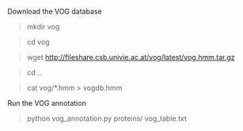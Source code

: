 
Download the VOG database

> mkdir vog

> cd vog

> wget http://fileshare.csb.univie.ac.at/vog/latest/vog.hmm.tar.gz

> cd ..

> cat vog/*.hmm > vogdb.hmm

Run the VOG annotation

> python vog_annotation.py proteins/ vog_table.txt

